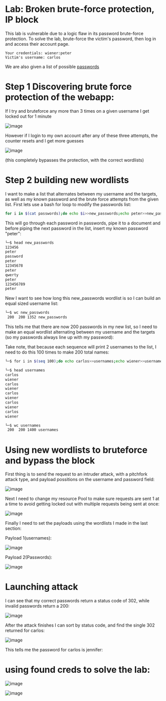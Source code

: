 # Lab: Broken brute-force protection, IP block

 This lab is vulnerable due to a logic flaw in its password brute-force protection. To solve the lab, brute-force the victim's password, then log in and access their account page.

    Your credentials: wiener:peter
    Victim's username: carlos 
    
We are also given a list of possible [passwords](Candidate_passowrds)

# Step 1 Discovering brute force protection of the webapp:


If I try and bruteforce any more than 3 times on a given username I get locked out for 1 minute

![image](https://user-images.githubusercontent.com/83407557/208515927-2ba28a62-e314-4709-89ed-5ca4e41df5d1.png)

However if I login to my own account after any of these three attempts, the counter resets and I get more guesses 

![image](https://user-images.githubusercontent.com/83407557/208516226-a53332c4-ae48-4f92-ba26-d65a04fb008c.png)


(this completely bypasses the protection, with the correct wordlists)


# Step 2 building new wordlists
 
 I want to make a list that alternates between my username and the targets, as well as my known password and the brute force attempts from the given list. First lets use a bash for loop to modify the passwords list:
 
 ```bash
 for i in $(cat passwords);do echo $i>>new_passwords;echo peter>>new_passwords;done
 ```
 
 This will go through each password in passwords, pipe it to a document and before piping the next password in the list, insert my known password "peter":
 
```bash
└─$ head new_passwords     
123456
peter
password
peter
12345678
peter
qwerty
peter
123456789
peter
```

New I want to see how long this new_passwords wordlist is so I can build an equal sized username list:

```bash
└─$ wc new_passwords 
 200  200 1352 new_passwords
```

This tells me that there are now 200 passwords in my new list, so I need to make an equal wordlist alternating between my username and the targets (so my passwords always line up with my password):

Take note, that because each sequence will print 2 usernames to the list, I need to do this 100 times to make 200 total names:

```bash
└─$ for i in $(seq 100);do echo carlos>>usernames;echo wiener>>usernames;done   
```
```bash
└─$ head usernames    
carlos
wiener
carlos
wiener
carlos
wiener
carlos
wiener
carlos
wiener
```
```bash
└─$ wc usernames    
 200  200 1400 usernames
```

# Using new wordlists to bruteforce and bypass the block

First thing is to send the request to an intruder attack, with a pitchfork attack type, and payload possitions on the username and password field:

![image](https://user-images.githubusercontent.com/83407557/208517393-9759bba1-5bc2-44a0-a1f7-027ef6344cfa.png)


Next I need to change my resource Pool to make sure requests are sent 1 at a time to avoid getting locked out with multiple requests being sent at once:

![image](https://user-images.githubusercontent.com/83407557/208516916-25f21fd6-7e82-4f65-bed6-142021a8740f.png)

Finally I need to set the payloads using the wordlists I made in the last section:

Payload 1(usernames):

![image](https://user-images.githubusercontent.com/83407557/208517099-88135714-fc7f-4253-9eac-6460340483f8.png)

Payload 2(Passwords):

![image](https://user-images.githubusercontent.com/83407557/208517317-fe3e1c50-ff7d-4abb-b064-97738a8d60ae.png)

# Launching attack

I can see that my correct passwords return a status code of 302, while invalid passwords return a 200:

![image](https://user-images.githubusercontent.com/83407557/208517639-5aa5204a-3bf0-416c-bf50-de1d91ac5478.png)


After the attack finishes I can sort by status code, and find the single 302 returned for carlos:

![image](https://user-images.githubusercontent.com/83407557/208518057-449741d0-fa08-46fd-99b8-70b2e92c2fd3.png)

This tells me the password for carlos is jennifer:

# using found creds to solve the lab:

![image](https://user-images.githubusercontent.com/83407557/208518216-c5a5fc95-85e6-4ee2-8cdd-1874eb17d6da.png)

![image](https://user-images.githubusercontent.com/83407557/208518379-995a5eea-de96-4dbf-9e5e-c5dcfcc6a424.png)
